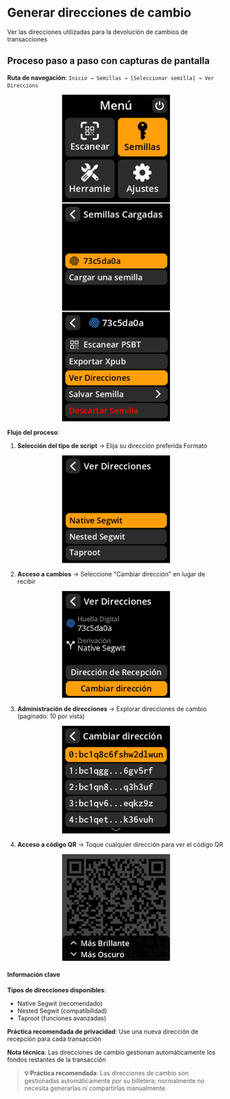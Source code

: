 # Generar direcciones de cambio

Ver las direcciones utilizadas para la devolución de cambios de transacciones

## Proceso paso a paso con capturas de pantalla

**Ruta de navegación**: `Inicio → Semillas → [Seleccionar semilla] → Ver Direccions`
<div align="center">
     <img src="images/SeedOptionSelectView.png" alt="Flujo de navegación de Seeds" width="250"/>
</div>
<div align="center">
     <img src="images/SavedSeedSelectView.png" alt="Selección de formato de dirección" width="250"/>
</div>
<div align="center">
     <img src="images/AddressExplorerSelectView.png" alt="Selección de formato de dirección" width="250"/>
</div>

**Flujo del proceso**:

1. **Selección del tipo de script** → Elija su dirección preferida Formato

<div align="center">
     <img src="images/ScriptTypeOptions.png" alt="Selección de formato de dirección" width="250"/>
</div>

2. **Acceso a cambios** → Seleccione "Cambiar dirección" en lugar de recibir

<div align="center">
     <img src="images/ChangeAddressOptionSelectView.png" alt="Opción de cambio de dirección" width="250"/>
</div>

3. **Administración de direcciones** → Explorar direcciones de cambio (paginado: 10 por vista)

<div align="center">
     <img src="images/AddressExplorerChangeAddressListView.png" alt="Lista de cambios de direcciones" width="250"/>
</div>

4. **Acceso a código QR** → Toque cualquier dirección para ver el código QR

<div align="center">
     <img src="images/AddressExplorerQRView.png" alt="Código QR de dirección para compartir" width="250"/>
</div>

#### Información clave

**Tipos de direcciones disponibles**:

- Native Segwit (recomendado)
- Nested Segwit (compatibilidad)
- Taproot (funciones avanzadas)

**Práctica recomendada de privacidad**: Use una nueva dirección de recepción para cada transacción

**Nota técnica**: Las direcciones de cambio gestionan automáticamente los fondos restantes de la transacción

>**💡 Práctica recomendada**: Las direcciones de cambio son gestionadas automáticamente por su billetera; normalmente no necesita generarlas ni compartirlas manualmente.
